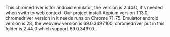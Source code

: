 This chromedriver is for android emulator, the version is 2.44.0, it's needed when swith to web context.
Our project install Appium version 1.13.0, chromedriver version in it needs runs on Chrome 71-75.
Emulator android version is 28, the webview version is 69.0.3497.100.
chromedriver put in this folder is 2.44.0 which support 69.0.3497.0.


